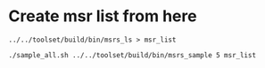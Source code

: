# Create msr list from here

```
../../toolset/build/bin/msrs_ls > msr_list
```
	 
```
./sample_all.sh ../../toolset/build/bin/msrs_sample 5 msr_list
```
